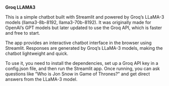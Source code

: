 **Groq LLAMA3**

This is a simple chatbot built with Streamlit and powered by Groq’s LLaMA-3 models (llama3-8b-8192, llama3-70b-8192). It was originally made for OpenAI’s GPT models but later updated to use the Groq API, which is faster and free to start.

The app provides an interactive chatbot interface in the browser using Streamlit. Responses are generated by Groq’s LLaMA-3 models, making the chatbot lightweight and quick.

To use it, you need to install the dependencies, set up a Groq API key in a config.json file, and then run the Streamlit app. Once running, you can ask questions like “Who is Jon Snow in Game of Thrones?” and get direct answers from the LLaMA-3 model.
